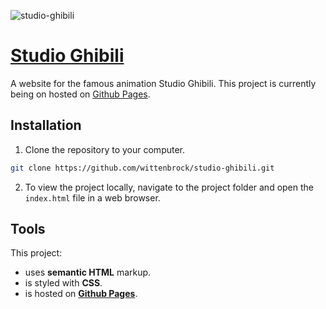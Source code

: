 ![studio-ghibili](https://user-images.githubusercontent.com/41911653/58661800-a0488000-82dd-11e9-81ad-ca9baa03fa28.png)

# [Studio Ghibili](https://wittenbrock.github.io/studio-ghibili/)

A website for the famous animation Studio Ghibili. This project is currently being on hosted on [Github Pages](https://wittenbrock.github.io/studio-ghibili/).

## Installation

1. Clone the repository to your computer.

```bash
git clone https://github.com/wittenbrock/studio-ghibili.git
```

2. To view the project locally, navigate to the project folder and open the `index.html` file in a web browser.

## Tools

This project:

* uses **semantic HTML** markup.
* is styled with **CSS**.
* is hosted on **[Github Pages](https://wittenbrock.github.io/studio-ghibili/)**.
